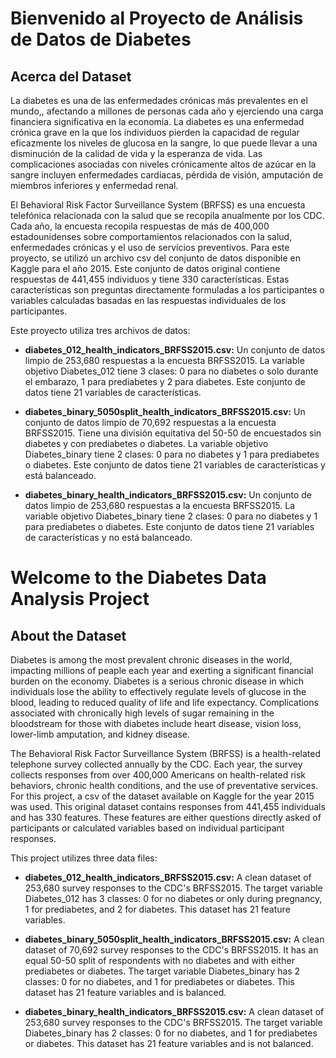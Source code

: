 # Bienvenido al Proyecto de Análisis de Datos de Diabetes

## Acerca del Dataset

La diabetes es una de las enfermedades crónicas más prevalentes en el mundo,, afectando a millones de personas cada año y ejerciendo una carga financiera significativa en la economía. La diabetes es una enfermedad crónica grave en la que los individuos pierden la capacidad de regular eficazmente los niveles de glucosa en la sangre, lo que puede llevar a una disminución de la calidad de vida y la esperanza de vida. Las complicaciones asociadas con niveles crónicamente altos de azúcar en la sangre incluyen enfermedades cardíacas, pérdida de visión, amputación de miembros inferiores y enfermedad renal.

El Behavioral Risk Factor Surveillance System (BRFSS) es una encuesta telefónica relacionada con la salud que se recopila anualmente por los CDC. Cada año, la encuesta recopila respuestas de más de 400,000 estadounidenses sobre comportamientos relacionados con la salud, enfermedades crónicas y el uso de servicios preventivos. Para este proyecto, se utilizó un archivo csv del conjunto de datos disponible en Kaggle para el año 2015. Este conjunto de datos original contiene respuestas de 441,455 individuos y tiene 330 características. Estas características son preguntas directamente formuladas a los participantes o variables calculadas basadas en las respuestas individuales de los participantes.

Este proyecto utiliza tres archivos de datos:

- **diabetes_012_health_indicators_BRFSS2015.csv:** Un conjunto de datos limpio de 253,680 respuestas a la encuesta BRFSS2015. La variable objetivo Diabetes_012 tiene 3 clases: 0 para no diabetes o solo durante el embarazo, 1 para prediabetes y 2 para diabetes. Este conjunto de datos tiene 21 variables de características.

- **diabetes_binary_5050split_health_indicators_BRFSS2015.csv:** Un conjunto de datos limpio de 70,692 respuestas a la encuesta BRFSS2015. Tiene una división equitativa del 50-50 de encuestados sin diabetes y con prediabetes o diabetes. La variable objetivo Diabetes_binary tiene 2 clases: 0 para no diabetes y 1 para prediabetes o diabetes. Este conjunto de datos tiene 21 variables de características y está balanceado.

- **diabetes_binary_health_indicators_BRFSS2015.csv:** Un conjunto de datos limpio de 253,680 respuestas a la encuesta BRFSS2015. La variable objetivo Diabetes_binary tiene 2 clases: 0 para no diabetes y 1 para prediabetes o diabetes. Este conjunto de datos tiene 21 variables de características y no está balanceado.



# Welcome to the Diabetes Data Analysis Project

## About the Dataset

Diabetes is among the most prevalent chronic diseases in the world, impacting millions of peaple each year and exerting a significant financial burden on the economy. Diabetes is a serious chronic disease in which individuals lose the ability to effectively regulate levels of glucose in the blood, leading to reduced quality of life and life expectancy. Complications associated with chronically high levels of sugar remaining in the bloodstream for those with diabetes include heart disease, vision loss, lower-limb amputation, and kidney disease.

The Behavioral Risk Factor Surveillance System (BRFSS) is a health-related telephone survey collected annually by the CDC. Each year, the survey collects responses from over 400,000 Americans on health-related risk behaviors, chronic health conditions, and the use of preventative services. For this project, a csv of the dataset available on Kaggle for the year 2015 was used. This original dataset contains responses from 441,455 individuals and has 330 features. These features are either questions directly asked of participants or calculated variables based on individual participant responses.

This project utilizes three data files:

- **diabetes_012_health_indicators_BRFSS2015.csv:** A clean dataset of 253,680 survey responses to the CDC's BRFSS2015. The target variable Diabetes_012 has 3 classes: 0 for no diabetes or only during pregnancy, 1 for prediabetes, and 2 for diabetes. This dataset has 21 feature variables.

- **diabetes_binary_5050split_health_indicators_BRFSS2015.csv:** A clean dataset of 70,692 survey responses to the CDC's BRFSS2015. It has an equal 50-50 split of respondents with no diabetes and with either prediabetes or diabetes. The target variable Diabetes_binary has 2 classes: 0 for no diabetes, and 1 for prediabetes or diabetes. This dataset has 21 feature variables and is balanced.

- **diabetes_binary_health_indicators_BRFSS2015.csv:** A clean dataset of 253,680 survey responses to the CDC's BRFSS2015. The target variable Diabetes_binary has 2 classes: 0 for no diabetes, and 1 for prediabetes or diabetes. This dataset has 21 feature variables and is not balanced.


